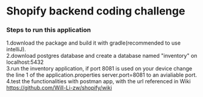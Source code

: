 # Shopify backend coding challenge
### Steps to run this application
1.download the package and build it with gradle(recommended to use intelliJ).  
2.download postgres database and create a database named "inventory" on localhost:5432  
3.run the inventory application, if port 8081 is used on your device change the line 1 of the application.properties server.port=8081 to an avialiable port.  
4.test the functionalities with postman app, with the url referenced in Wiki https://github.com/Will-Li-zw/shopify/wiki
